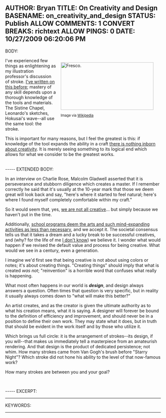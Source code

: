 AUTHOR: Bryan
TITLE: On Creativity and Design
BASENAME: on_creativity_and_design
STATUS: Publish
ALLOW COMMENTS: 1
CONVERT BREAKS: richtext
ALLOW PINGS: 0
DATE: 10/27/2009 06:20:06 PM
-----
BODY:
<div class="zemanta-img mt-image-right" style="margin: 1em; display: block; float: right; width: 310px;"><a href="http://commons.wikipedia.org/wiki/Image:God2-Sistine_Chapel.png"><img src="http://upload.wikimedia.org/wikipedia/commons/thumb/7/73/God2-Sistine_Chapel.png/300px-God2-Sistine_Chapel.png" alt="Fresco." height="154" width="300" /></a><p class="zemanta-img-attribution" style="font-size: 0.8em;">Image via <a href="http://commons.wikipedia.org/wiki/Image:God2-Sistine_Chapel.png">Wikipedia</a></p></div><p>I've experienced few things as enlightening as my illustration professor's discussion of stroke. <a href="http://leftsider.com/leftsider/2008/02/the-stroke.html">I've written on this before</a>; mastery of any skill depends upon a thorough knowledge of the tools and materials. The Sistine Chapel, Leonardo's sketches, Hokusai's wave--all use the same tool: the stroke. <br /></p>

<p>This is important for many reasons, but I feel the greatest is this: if knowledge of the tool expands the ability in a craft <a href="http://www.designsojourn.com/truths-about-creativity/">there is nothing inborn about creativity</a>. It is merely seeing something to its logical end which allows for what we consider to be the greatest works.</p><br />
-----
EXTENDED BODY:
<p>In an interview on Charlie Rose, Malcolm Gladwell asserted that it
is perseverance and stubborn diligence which creates a master. If I
remember correctly he said that it's usually at the 10-year mark that
those we deem great will look back and say, "here's where it started to
feel natural; here's where I found myself completely comfortable within
my craft." </p>

<p>So it would seem that, yes, <a href="http://leftsider.com/leftsider/2007/10/how-creativity-is-killing-the.html">we are not all creative</a>... but simply because
we haven't put in the time. <br /></p><p>Additionally, <a href="http://www.ted.com/talks/ken_robinson_says_schools_kill_creativity.html">school programs deem the arts and such
mind-expanding activities as less than necessary</a>, and we accept it. The
societal consensus tells us that it takes a dream and a lucky break to
be successful creatives, and (why? for the life of me <a href="http://www.avclub.com/articles/possible-titles-for-bravos-new-reality-shows,33604/">I don't know</a>) we believe it. I wonder what would happen
if we revised the default value and process for being creative. What
would we see in a century, even a generation.</p>

<p>I imagine we'd first see that being creative is not about using
colors or notes; it's about creating things. "Creating things" should
imply that what is created <i>was not</i>; "reinvention" is a horrible word that
confuses what really is happening. </p>

<p>What most often happens in our world is <b><i>design</i></b>, and design always
answers a question. Often times that question is very specific, but in
reality it usually always comes down to "what will make this better?" <br /></p><p>An artist creates, and as the creator is given the ultimate authority
as to what his creation means, what it is saying. A designer will
forever be bound to the definition of efficiency and improvement, and
should never be in a position to define their own work. They may state
what it does, but in truth that should be evident in the work itself
and by those who utilize it.</p><p>Which brings us full circle: it is the arrangement of strokes--its design, if you will--that makes us immediately tell a masterpiece from an amateurish rendering. And that design is the product of dedicated persistence; not whim. How many strokes came from Van Gogh's brush before "Starry Night"? Which stroke did not hone his ability to the level of that now-famous work?</p><p>How many strokes are between you and your goal?<br /></p><p><br /></p>
-----
EXCERPT:

-----
KEYWORDS:

-----


